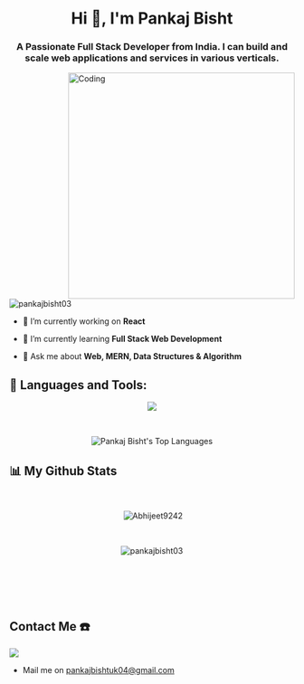 <h1 align="center">Hi 👋, I'm Pankaj Bisht</h1>
<h3 align="center">A Passionate Full Stack Developer from India. I can build and scale web applications and services in various verticals.</h3>
<img align="right" alt="Coding" width="400" src="https://raw.githubusercontent.com/Adam-pw/Adam-pw/main/animation_500_kxa883sd.gif"
 
<p align="left"> <img src="https://komarev.com/ghpvc/?username=pankajbisht03&label=Profile%20views&color=0e75b6&style=flat" alt="pankajbisht03" /> </p>

- 🔭 I’m currently working on **React**

- 🌱 I’m currently learning **Full Stack Web Development**

- 💬 Ask me about **Web, MERN, Data Structures & Algorithm**



<p align="left">
</p>

## 🚀 Languages and Tools:

<!-- <p align="left"> 
<img src="https://img.icons8.com/color/48/000000/html-5.png"/>  
    <img src="https://img.icons8.com/color/48/000000/css3.png"/>
   <img src="https://img.icons8.com/color/48/000000/javascript.png"/>
    <img src="https://img.icons8.com/color/48/000000/react-native.png"/> 
    <img src="https://img.icons8.com/color/48/000000/redux.png"/>
     <img src="https://img.icons8.com/color/48/000000/nodejs.png"/>
    <img src="https://raw.githubusercontent.com/devicons/devicon/master/icons/mongodb/mongodb-original-wordmark.svg" alt="mongodb" width="48" height="48"/>
     <img src="https://raw.githubusercontent.com/devicons/devicon/master/icons/express/express-original-wordmark.svg" alt="express" width="40" height="40"/> 
  <img src="https://www.vectorlogo.zone/logos/getpostman/getpostman-icon.svg" alt="postman" width="45" height="45"/> 
   <img src="https://img.icons8.com/color/48/000000/git.png"/> 
  
</p> -->
 <p align="center" >
  <img  src="https://user-images.githubusercontent.com/82999542/132934744-131c1891-4a4f-4e88-a64a-36720ad7470b.png">
  </p>

<br/>
<p align="center"><img alt="Pankaj Bisht's Top Languages" src="https://github-readme-stats.vercel.app/api/top-langs/?username=pankajbisht03&langs_count=8&count_private=true&layout=compact&theme=react&hide_border=true&bg_color=0D1117" />
       
</p>


## 📊 My Github Stats

  <br/>
  <p align="center">&nbsp;<img align="center" src="https://github-readme-stats.vercel.app/api?username=pankajbisht03&show_icons=true&locale=en&theme=highcontrast" alt="Abhijeet9242" /></p>
<br>

<p align="center"><img align="center" src="https://github-readme-streak-stats.herokuapp.com/?user=pankajbisht03&&theme=highcontrast" alt="pankajbisht03" /></p>
<!--   <b>Note:</b> Top languages is only a metric of the languages my public code consists of and doesn't reflect experience or skill level. -->

<br/>
<br/>
<!-- <img alt="Pankaj Bisht's Activity Graph" src="https://activity-graph.herokuapp.com/graph?username=pankajbisht03&bg_color=0D1117&color=5BCDEC&line=5BCDEC&point=FFFFFF&hide_border=true" /> -->

<br/>
<br/>

## Contact Me ☎️
<p align="left">

<a href = "linkedin.com/in/pankaj-bisht-6722a21bb"><img src="https://img.icons8.com/fluent/48/000000/linkedin.png"/></a>
 * Mail me on pankajbishtuk04@gmail.com

</p>

